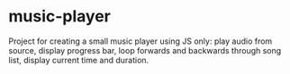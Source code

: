# music-player
Project for creating a small music player using JS only: play audio from source, display progress bar, loop forwards and backwards through song list, display current time and duration.
